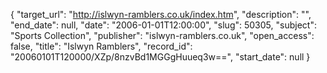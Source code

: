 {
  "target_url": "http://islwyn-ramblers.co.uk/index.htm", 
  "description": "", 
  "end_date": null, 
  "date": "2006-01-01T12:00:00", 
  "slug": 50305, 
  "subject": "Sports Collection", 
  "publisher": "islwyn-ramblers.co.uk", 
  "open_access": false, 
  "title": "Islwyn Ramblers", 
  "record_id": "20060101T120000/XZp/8nzvBd1MGGgHuueq3w==", 
  "start_date": null
}

